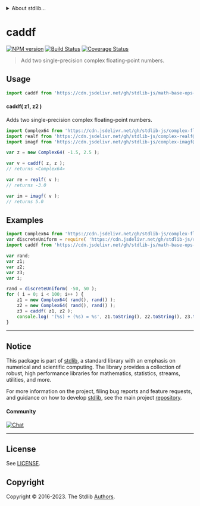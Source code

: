 <!--

@license Apache-2.0

Copyright (c) 2021 The Stdlib Authors.

Licensed under the Apache License, Version 2.0 (the "License");
you may not use this file except in compliance with the License.
You may obtain a copy of the License at

   http://www.apache.org/licenses/LICENSE-2.0

Unless required by applicable law or agreed to in writing, software
distributed under the License is distributed on an "AS IS" BASIS,
WITHOUT WARRANTIES OR CONDITIONS OF ANY KIND, either express or implied.
See the License for the specific language governing permissions and
limitations under the License.

-->


<details>
  <summary>
    About stdlib...
  </summary>
  <p>We believe in a future in which the web is a preferred environment for numerical computation. To help realize this future, we've built stdlib. stdlib is a standard library, with an emphasis on numerical and scientific computation, written in JavaScript (and C) for execution in browsers and in Node.js.</p>
  <p>The library is fully decomposable, being architected in such a way that you can swap out and mix and match APIs and functionality to cater to your exact preferences and use cases.</p>
  <p>When you use stdlib, you can be absolutely certain that you are using the most thorough, rigorous, well-written, studied, documented, tested, measured, and high-quality code out there.</p>
  <p>To join us in bringing numerical computing to the web, get started by checking us out on <a href="https://github.com/stdlib-js/stdlib">GitHub</a>, and please consider <a href="https://opencollective.com/stdlib">financially supporting stdlib</a>. We greatly appreciate your continued support!</p>
</details>

# caddf

[![NPM version][npm-image]][npm-url] [![Build Status][test-image]][test-url] [![Coverage Status][coverage-image]][coverage-url] <!-- [![dependencies][dependencies-image]][dependencies-url] -->

> Add two single-precision complex floating-point numbers.

<section class="intro">

</section>

<!-- /.intro -->



<section class="usage">

## Usage

```javascript
import caddf from 'https://cdn.jsdelivr.net/gh/stdlib-js/math-base-ops-caddf@v0.1.0-deno/mod.js';
```

#### caddf( z1, z2 )

Adds two single-precision complex floating-point numbers.

```javascript
import Complex64 from 'https://cdn.jsdelivr.net/gh/stdlib-js/complex-float32@deno/mod.js';
import realf from 'https://cdn.jsdelivr.net/gh/stdlib-js/complex-realf@deno/mod.js';
import imagf from 'https://cdn.jsdelivr.net/gh/stdlib-js/complex-imagf@deno/mod.js';

var z = new Complex64( -1.5, 2.5 );

var v = caddf( z, z );
// returns <Complex64>

var re = realf( v );
// returns -3.0

var im = imagf( v );
// returns 5.0
```

</section>

<!-- /.usage -->

<section class="examples">

## Examples

<!-- eslint no-undef: "error" -->

```javascript
import Complex64 from 'https://cdn.jsdelivr.net/gh/stdlib-js/complex-float32@deno/mod.js';
var discreteUniform = require( 'https://cdn.jsdelivr.net/gh/stdlib-js/random-base-discrete-uniform' ).factory;
import caddf from 'https://cdn.jsdelivr.net/gh/stdlib-js/math-base-ops-caddf@v0.1.0-deno/mod.js';

var rand;
var z1;
var z2;
var z3;
var i;

rand = discreteUniform( -50, 50 );
for ( i = 0; i < 100; i++ ) {
    z1 = new Complex64( rand(), rand() );
    z2 = new Complex64( rand(), rand() );
    z3 = caddf( z1, z2 );
    console.log( '(%s) + (%s) = %s', z1.toString(), z2.toString(), z3.toString() );
}
```

</section>

<!-- /.examples -->

<!-- C interface documentation. -->



<!-- Section for related `stdlib` packages. Do not manually edit this section, as it is automatically populated. -->

<section class="related">

</section>

<!-- /.related -->

<!-- Section for all links. Make sure to keep an empty line after the `section` element and another before the `/section` close. -->


<section class="main-repo" >

* * *

## Notice

This package is part of [stdlib][stdlib], a standard library with an emphasis on numerical and scientific computing. The library provides a collection of robust, high performance libraries for mathematics, statistics, streams, utilities, and more.

For more information on the project, filing bug reports and feature requests, and guidance on how to develop [stdlib][stdlib], see the main project [repository][stdlib].

#### Community

[![Chat][chat-image]][chat-url]

---

## License

See [LICENSE][stdlib-license].


## Copyright

Copyright &copy; 2016-2023. The Stdlib [Authors][stdlib-authors].

</section>

<!-- /.stdlib -->

<!-- Section for all links. Make sure to keep an empty line after the `section` element and another before the `/section` close. -->

<section class="links">

[npm-image]: http://img.shields.io/npm/v/@stdlib/math-base-ops-caddf.svg
[npm-url]: https://npmjs.org/package/@stdlib/math-base-ops-caddf

[test-image]: https://github.com/stdlib-js/math-base-ops-caddf/actions/workflows/test.yml/badge.svg?branch=v0.1.0
[test-url]: https://github.com/stdlib-js/math-base-ops-caddf/actions/workflows/test.yml?query=branch:v0.1.0

[coverage-image]: https://img.shields.io/codecov/c/github/stdlib-js/math-base-ops-caddf/main.svg
[coverage-url]: https://codecov.io/github/stdlib-js/math-base-ops-caddf?branch=main

<!--

[dependencies-image]: https://img.shields.io/david/stdlib-js/math-base-ops-caddf.svg
[dependencies-url]: https://david-dm.org/stdlib-js/math-base-ops-caddf/main

-->

[chat-image]: https://img.shields.io/gitter/room/stdlib-js/stdlib.svg
[chat-url]: https://app.gitter.im/#/room/#stdlib-js_stdlib:gitter.im

[stdlib]: https://github.com/stdlib-js/stdlib

[stdlib-authors]: https://github.com/stdlib-js/stdlib/graphs/contributors

[umd]: https://github.com/umdjs/umd
[es-module]: https://developer.mozilla.org/en-US/docs/Web/JavaScript/Guide/Modules

[deno-url]: https://github.com/stdlib-js/math-base-ops-caddf/tree/deno
[umd-url]: https://github.com/stdlib-js/math-base-ops-caddf/tree/umd
[esm-url]: https://github.com/stdlib-js/math-base-ops-caddf/tree/esm
[branches-url]: https://github.com/stdlib-js/math-base-ops-caddf/blob/main/branches.md

[stdlib-license]: https://raw.githubusercontent.com/stdlib-js/math-base-ops-caddf/main/LICENSE

</section>

<!-- /.links -->
